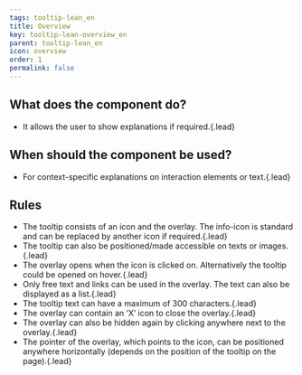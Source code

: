 ```yaml
---
tags: tooltip-lean_en
title: Overview
key: tooltip-lean-overview_en
parent: tooltip-lean_en
icon: overview
order: 1
permalink: false  
---
```


## What does the component do?
* It allows the user to show explanations if required.{.lead}

## When should the component be used?
* For context-specific explanations on interaction elements or text.{.lead}

## Rules
* The tooltip consists of an icon and the overlay. The info-icon is standard and can be replaced by another icon if required.{.lead}
* The tooltip can also be positioned/made accessible on texts or images.{.lead}
* The overlay opens when the icon is clicked on. Alternatively the tooltip could be opened on hover.{.lead}
* Only free text and  <sbb-link variant="inline" type="button" href="/{{page.lang}}/design-system/lean/components/link">links</sbb-link> can be used in the overlay. The text can also be displayed as a list.{.lead}
* The tooltip text can have a maximum of 300 characters.{.lead}
* The overlay can contain an ‘X’ icon to close the overlay.{.lead}
* The overlay can also be hidden again by clicking anywhere next to the overlay.{.lead}
* The pointer of the overlay, which points to the icon, can be positioned anywhere horizontally (depends on the position of the tooltip on the page).{.lead}

